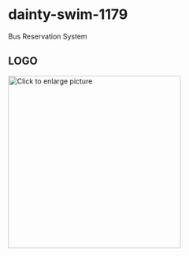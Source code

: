 # dainty-swim-1179
Bus Reservation System
<h2>LOGO</h2>
<img src="https://drive.google.com/uc?export=view&id=16AQ0Jf5e92IBs9pGbuLwI-ocfoyLPvkS" style="width: 350px; max-width: 100%; height: auto" title="Click to enlarge picture" />
